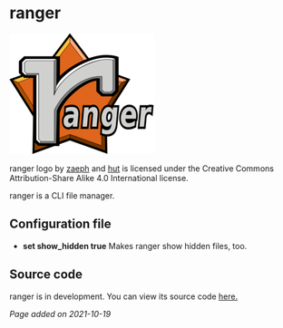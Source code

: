 # ranger
![](../img/ranger.png)

ranger logo by [zaeph](https://github.com/zaeph) and [hut](https://github.com/hut) is licensed under the Creative Commons Attribution-Share Alike 4.0 International license.

ranger is a CLI file manager.

## Configuration file
- **set show_hidden true** Makes ranger show hidden files, too.

## Source code
ranger is in development. You can view its source code [here.](https://github.com/ranger/ranger)

*Page added on 2021-10-19*

